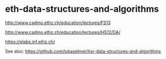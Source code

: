 eth-data-structures-and-algorithms
==================================

http://www.cadmo.ethz.ch/education/lectures/FS13

http://www.cadmo.ethz.ch/education/lectures/HS12/DA/

https://elabs.inf.ethz.ch/

See also: <https://github.com/lukaselmer/hsr-data-structures-and-algorithms>
